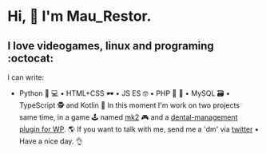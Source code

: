 # Hi, 👋 I'm Mau_Restor.
## I love videogames, linux and programing :octocat:
I can write:
* Python 🥃 💻 • HTML+CSS 🕶 • JS ES 🤓 • PHP 🍺 🍕 • MySQL 🗃 • TypeScript 🕵 and Kotlin 📱
In this moment I'm work on two projects same time, in a game 🕹 named [mk2](https://github.com/maurestor/mk2) 🎮 and a [dental-management plugin for WP](https://mecarox.com/dental-management/). 🌎
If you want to talk with me, send me a 'dm' via [twitter](https://twitter.com/mau_restor) • Have a nice day. 👌
